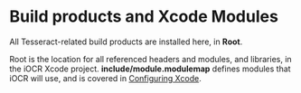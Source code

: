 # Build products and Xcode Modules

All Tesseract-related build products are installed here, in **Root**.  

Root is the location for all referenced headers and modules, and libraries, in the iOCR Xcode project.  **include/module.modulemap** defines modules that iOCR will use, and is covered in [Configuring Xcode](../iOCR/README.md).
